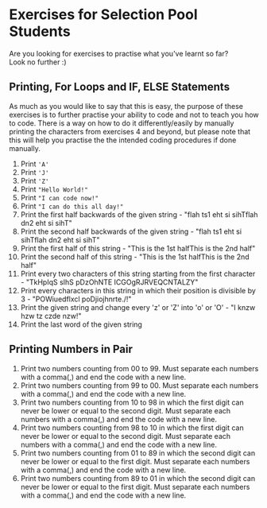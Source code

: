 # Exercises for Selection Pool Students
Are you looking for exercises to practise what you've learnt so far? <br>
Look no further :)

## Printing, For Loops and IF, ELSE Statements
As much as you would like to say that this is easy, the purpose of these exercises is to further practise your ability to code and not to teach you how to code. There is a way on how to do it differently/easily by manually printing the characters from exercises 4 and beyond, but please note that this will help you practise the the intended coding procedures if done manually.
1. Print ```'A'```
2. Print ```'J'```
3. Print ```'Z'```
4. Print ```"Hello World!"```
5. Print ```"I can code now!"```
6. Print ```"I can do this all day!"```
7. Print the first half backwards of the given string - "flah ts1 eht si sihTflah dn2 eht si sihT"
8. Print the second half backwards of the given string - "flah ts1 eht si sihTflah dn2 eht si sihT"
9. Print the first half of this string - "This is the 1st halfThis is the 2nd half"
10. Print the second half of this string - "This is the 1st halfThis is the 2nd half"
11. Print every two characters of this string starting from the first character - "TkHpIqS  sIhS  pDzOhNTE  ICGOgRJRVEQCNTALZY"
12. Print every characters in this string in which their position is divisible by 3 - "POWiuedflxcl   poDjiojhnrte./!"
13. Print the given string and change every 'z' or 'Z' into 'o' or 'O' - "I knzw hzw tz czde nzw!"
14. Print the last word of the given string 

## Printing Numbers in Pair
1. Print two numbers counting from 00 to 99. Must separate each numbers with a comma(,) and end the code with a new line.
2. Print two numbers counting from 99 to 00. Must separate each numbers with a comma(,) and end the code with a new line.
3. Print two numbers counting from 10 to 98 in which the first digit can never be lower or equal to the second digit. Must separate each numbers with a comma(,) and end the code with a new line.
4. Print two numbers counting from 98 to 10 in which the first digit can never be lower or equal to the second digit. Must separate each numbers with a comma(,) and end the code with a new line.
5. Print two numbers counting from 01 to 89 in which the second digit can never be lower or equal to the first digit. Must separate each numbers with a comma(,) and end the code with a new line.
6. Print two numbers counting from 89 to 01 in which the second digit can never be lower or equal to the first digit. Must separate each numbers with a comma(,) and end the code with a new line.
